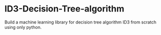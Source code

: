 # ID3-Decision-Tree-algorithm
Build a machine learning library for decision tree algorithm ID3 from scratch using only python.
